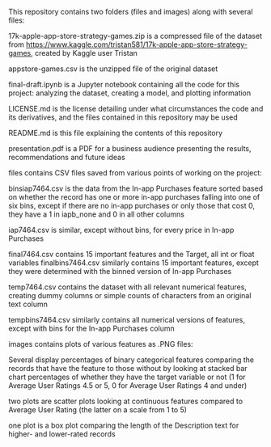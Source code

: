 This repository contains two folders (files and images) along with several files:

17k-apple-app-store-strategy-games.zip is a compressed file of the dataset from https://www.kaggle.com/tristan581/17k-apple-app-store-strategy-games, created by Kaggle user Tristan

appstore-games.csv is the unzipped file of the original dataset

final-draft.ipynb is a Jupyter notebook containing all the code for this project: analyzing the dataset, creating a model, and plotting information

LICENSE.md is the license detailing under what circumstances the code and its derivatives, and the files contained in this repository may be used

README.md is this file explaining the contents of this repository

presentation.pdf is a PDF for a business audience presenting the results, recommendations and future ideas

files contains CSV files saved from various points of working on the project:

binsiap7464.csv is the data from the In-app Purchases feature sorted based on whether the record has one or more in-app purchases falling into one of six bins, except if there are no in-app purchases or only those that cost 0, they have a 1 in iapb_none and 0 in all other columns

iap7464.csv is similar, except without bins, for every price in In-app Purchases

final7464.csv contains 15 important features and the Target, all int or float variables
finalbins7464.csv similarly contains 15 important features, except they were determined with the binned version of In-app Purchases

temp7464.csv contains the dataset with all relevant numerical features, creating dummy columns or simple counts of characters from an original text column

tempbins7464.csv similarly contains all numerical versions of features, except with bins for the In-app Purchases column

images contains plots of various features as .PNG files:

Several display percentages of binary categorical features comparing the records that have the feature to those without by looking at stacked bar chart percentages of whether they have the target variable or not (1 for Average User Ratings 4.5 or 5, 0 for Average User Ratings 4 and under)

two plots are scatter plots looking at continuous features compared to Average User Rating (the latter on a scale from 1 to 5)

one plot is a box plot comparing the length of the Description text for higher- and lower-rated records